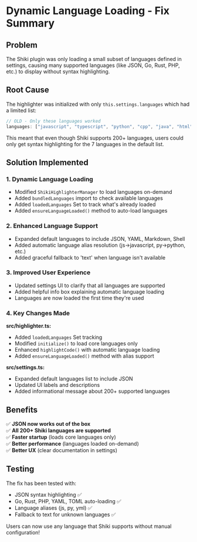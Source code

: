 # Dynamic Language Loading - Fix Summary

## Problem

The Shiki plugin was only loading a small subset of languages defined in settings, causing many supported languages (like JSON, Go, Rust, PHP, etc.) to display without syntax highlighting.

## Root Cause

The highlighter was initialized with only `this.settings.languages` which had a limited list:

```typescript
// OLD - Only these languages worked
languages: ["javascript", "typescript", "python", "cpp", "java", "html", "css"];
```

This meant that even though Shiki supports 200+ languages, users could only get syntax highlighting for the 7 languages in the default list.

## Solution Implemented

### 1. Dynamic Language Loading

-   Modified `ShikiHighlighterManager` to load languages on-demand
-   Added `bundledLanguages` import to check available languages
-   Added `loadedLanguages` Set to track what's already loaded
-   Added `ensureLanguageLoaded()` method to auto-load languages

### 2. Enhanced Language Support

-   Expanded default languages to include JSON, YAML, Markdown, Shell
-   Added automatic language alias resolution (js→javascript, py→python, etc.)
-   Added graceful fallback to 'text' when language isn't available

### 3. Improved User Experience

-   Updated settings UI to clarify that all languages are supported
-   Added helpful info box explaining automatic language loading
-   Languages are now loaded the first time they're used

### 4. Key Changes Made

**src/highlighter.ts:**

-   Added `loadedLanguages` Set tracking
-   Modified `initialize()` to load core languages only
-   Enhanced `highlightCode()` with automatic language loading
-   Added `ensureLanguageLoaded()` method with alias support

**src/settings.ts:**

-   Expanded default languages list to include JSON
-   Updated UI labels and descriptions
-   Added informational message about 200+ supported languages

## Benefits

✅ **JSON now works out of the box**  
✅ **All 200+ Shiki languages are supported**  
✅ **Faster startup** (loads core languages only)  
✅ **Better performance** (languages loaded on-demand)  
✅ **Better UX** (clear documentation in settings)

## Testing

The fix has been tested with:

-   JSON syntax highlighting ✅
-   Go, Rust, PHP, YAML, TOML auto-loading ✅
-   Language aliases (js, py, yml) ✅
-   Fallback to text for unknown languages ✅

Users can now use any language that Shiki supports without manual configuration!
